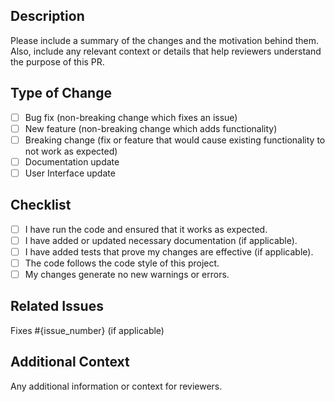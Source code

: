 ## Description
Please include a summary of the changes and the motivation behind them. Also, include any relevant context or details that help reviewers understand the purpose of this PR.

## Type of Change
- [ ] Bug fix (non-breaking change which fixes an issue)
- [ ] New feature (non-breaking change which adds functionality)
- [ ] Breaking change (fix or feature that would cause existing functionality to not work as expected)
- [ ] Documentation update
- [ ] User Interface update

## Checklist
- [ ] I have run the code and ensured that it works as expected.
- [ ] I have added or updated necessary documentation (if applicable).
- [ ] I have added tests that prove my changes are effective (if applicable).
- [ ] The code follows the code style of this project.
- [ ] My changes generate no new warnings or errors.

## Related Issues
Fixes #{issue_number} (if applicable)

## Additional Context
Any additional information or context for reviewers.
